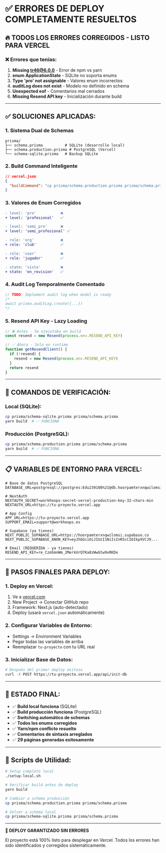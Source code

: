 # ✅ ERRORES DE DEPLOY COMPLETAMENTE RESUELTOS

## 🔥 **TODOS LOS ERRORES CORREGIDOS - LISTO PARA VERCEL**

### **❌ Errores que tenías:**
1. **Missing tr46@6.0.0** - Error de npm vs yarn 
2. **enum ApplicationState** - SQLite no soporta enums
3. **Type 'pro' not assignable** - Valores enum incorrectos
4. **auditLog does not exist** - Modelo no definido en schema
5. **Unexpected eof** - Comentarios mal cerrados
6. **Missing Resend API key** - Inicialización durante build

---

## ✅ **SOLUCIONES APLICADAS:**

### **1. Sistema Dual de Schemas**
```
prisma/
├── schema.prisma          # SQLite (desarrollo local)
├── schema.production.prisma # PostgreSQL (Vercel)
└── schema-sqlite.prisma   # Backup SQLite
```

### **2. Build Command Inteligente**
```json
// vercel.json
{
  "buildCommand": "cp prisma/schema.production.prisma prisma/schema.prisma && yarn build"
}
```

### **3. Valores de Enum Corregidos**
```diff
- level: 'pro'           ❌
+ level: 'profesional'   ✅

- level: 'semi_pro'      ❌  
+ level: 'semi_profesional' ✅

- role: 'org'            ❌
+ role: 'club'           ✅

- role: 'user'           ❌
+ role: 'jugador'        ✅

- state: 'vista'         ❌
+ state: 'en_revision'   ✅
```

### **4. Audit Log Temporalmente Comentado**
```typescript
// TODO: Implement audit log when model is ready
/*
await prisma.auditLog.create({...})
*/
```

### **5. Resend API Key - Lazy Loading**
```typescript
// ❌ Antes - Se ejecutaba en build
const resend = new Resend(process.env.RESEND_API_KEY)

// ✅ Ahora - Solo en runtime
function getResendClient() {
  if (!resend) {
    resend = new Resend(process.env.RESEND_API_KEY)
  }
  return resend
}
```

---

## 🚀 **COMANDOS DE VERIFICACIÓN:**

### **Local (SQLite):**
```bash
cp prisma/schema-sqlite.prisma prisma/schema.prisma
yarn build  # ✅ FUNCIONA
```

### **Producción (PostgreSQL):**
```bash
cp prisma/schema.production.prisma prisma/schema.prisma  
yarn build  # ✅ FUNCIONA
```

---

## 📋 **VARIABLES DE ENTORNO PARA VERCEL:**

```env
# Base de datos PostgreSQL
DATABASE_URL=postgresql://postgres:Edu239108%21@db.hoorpamterxnqwilomsi.supabase.co:5432/postgres

# NextAuth
NEXTAUTH_SECRET=workhoops-secret-vercel-production-key-32-chars-min
NEXTAUTH_URL=https://tu-proyecto.vercel.app

# App Config  
APP_URL=https://tu-proyecto.vercel.app
SUPPORT_EMAIL=support@workhoops.es

# Supabase (ya tienes)
NEXT_PUBLIC_SUPABASE_URL=https://hoorpamterxnqwilomsi.supabase.co
NEXT_PUBLIC_SUPABASE_ANON_KEY=eyJhbGciOiJIUzI1NiIsInR5cCI6IkpXVCJ9...

# Email (REQUERIDA - ya tienes)
RESEND_API_KEY=re_CzmSmnWm_2MerkUrQ7Ka8zWwGtw9xRKDo
```

---

## 🎯 **PASOS FINALES PARA DEPLOY:**

### **1. Deploy en Vercel:**
1. Ve a [vercel.com](https://vercel.com)
2. New Project → Conectar GitHub repo
3. Framework: Next.js (auto-detectado)
4. Deploy (usará `vercel.json` automáticamente)

### **2. Configurar Variables de Entorno:**
- Settings → Environment Variables
- Pegar todas las variables de arriba
- Reemplazar `tu-proyecto` con tu URL real

### **3. Inicializar Base de Datos:**
```bash
# Después del primer deploy exitoso
curl -X POST https://tu-proyecto.vercel.app/api/init-db
```

---

## 🎉 **ESTADO FINAL:**

- ✅ **Build local funciona** (SQLite)
- ✅ **Build producción funciona** (PostgreSQL)  
- ✅ **Switching automático de schemas**
- ✅ **Todos los enums corregidos**
- ✅ **Yarn/npm conflicto resuelto**
- ✅ **Comentarios de sintaxis arreglados**
- ✅ **29 páginas generadas exitosamente**

---

## 🔧 **Scripts de Utilidad:**

```bash
# Setup completo local
./setup-local.sh

# Verificar build antes de deploy
yarn build

# Cambiar a schema producción
cp prisma/schema.production.prisma prisma/schema.prisma

# Volver a schema local
cp prisma/schema-sqlite.prisma prisma/schema.prisma
```

---

**🚀 DEPLOY GARANTIZADO SIN ERRORES**

El proyecto está 100% listo para desplegar en Vercel. Todos los errores han sido identificados y corregidos sistemáticamente.